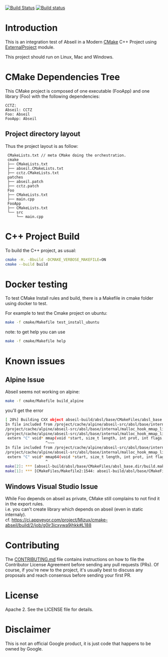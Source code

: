 [![Build Status](https://travis-ci.org/Mizux/cmake-abseil.svg?branch=master)](https://travis-ci.org/Mizux/cmake-abseil)
[![Build status](https://ci.appveyor.com/api/projects/status/fxxmf49bkboftmg5/branch/master?svg=true)](https://ci.appveyor.com/project/Mizux/cmake-abseil/branch/master)

# Introduction
This is an integration test of Abseil in a Modern [CMake](https://cmake.org/) C++ Project using
 [ExternalProject](https://cmake.org/cmake/help/latest/module/ExternalProject.html) module.

This project should run on Linux, Mac and Windows.

# CMake Dependencies Tree
This CMake project is composed of one executable (FooApp) and one library (Foo)
with the following dependencies:  
```
CCTZ:
Abseil: CCTZ
Foo: Abseil
FooApp: Abseil
```

## Project directory layout
Thus the project layout is as follow:
```
 CMakeLists.txt // meta CMake doing the orchestration.
 cmake
 ├── CMakeLists.txt
 ├── abseil.CMakeLists.txt
 ├── cctz.CMakeLists.txt
 patches
 ├── abseil.patch
 ├── cctz.patch
 Foo
 ├── CMakeLists.txt
 ├── main.cpp
 FooApp
 ├── CMakeLists.txt
 └── src
     └── main.cpp
```

# C++ Project Build
To build the C++ project, as usual:
```sh
cmake -H. -Bbuild -DCMAKE_VERBOSE_MAKEFILE=ON
cmake --build build
```

# Docker testing
To test CMake Install rules and build, there is a Makefile in cmake folder using
docker to test.

For example to test the Cmake project on ubuntu:
```sh
make -f cmake/Makefile test_install_ubuntu
```

note: to get help you can use
```sh
make -f cmake/Makefile help
```

# Known issues

## Alpine Issue
Abseil seems not working on alpine:
```sh
make -f cmake/Makefile build_alpine
```

you'll get the error
```sh
[ 28%] Building CXX object abseil-build/absl/base/CMakeFiles/absl_base.dir/internal/malloc_hook.cc.o
In file included from /project/cache/alpine/abseil-src/absl/base/internal/malloc_hook.cc:542:0:
/project/cache/alpine/abseil-src/absl/base/internal/malloc_hook_mmap_linux.inc: In function 'void* mmap(void*, size_t, int, int, int, off_t)':
/project/cache/alpine/abseil-src/absl/base/internal/malloc_hook_mmap_linux.inc:160:18: error: redefinition of 'void* mmap(void*, size_t, int, int, int, off_t)'
 extern "C" void* mmap(void *start, size_t length, int prot, int flags,
                  ^~~~
In file included from /project/cache/alpine/abseil-src/absl/base/internal/malloc_hook.cc:23:0:
/project/cache/alpine/abseil-src/absl/base/internal/malloc_hook_mmap_linux.inc:144:18: note: 'void* mmap(void*, size_t, int, int, int, off_t)' previously defined here
 extern "C" void* mmap64(void *start, size_t length, int prot, int flags,
                  ^
make[2]: *** [abseil-build/absl/base/CMakeFiles/absl_base.dir/build.make:231: abseil-build/absl/base/CMakeFiles/absl_base.dir/internal/malloc_hook.cc.o] Error 1
make[1]: *** [CMakeFiles/Makefile2:1544: abseil-build/absl/base/CMakeFiles/absl_base.dir/all] Error 2
```

## Windows Visual Studio Issue

While Foo depends on abseil as private, CMake still complains to not find it in the export rules.<br>
i.e. you can't create library which depends on abseil (even in static internaly).<br>
cf. https://ci.appveyor.com/project/Mizux/cmake-abseil/build/2/job/g0ir3icxywa9jhkk#L188

# Contributing
The [CONTRIBUTING.md](./CONTRIBUTING.md) file contains instructions on how to
file the Contributor License Agreement before sending any pull requests (PRs).
Of course, if you're new to the project, it's usually best to discuss any
proposals and reach consensus before sending your first PR.

# License
Apache 2. See the LICENSE file for details.

# Disclaimer
This is not an official Google product, it is just code that happens to be
owned by Google.
